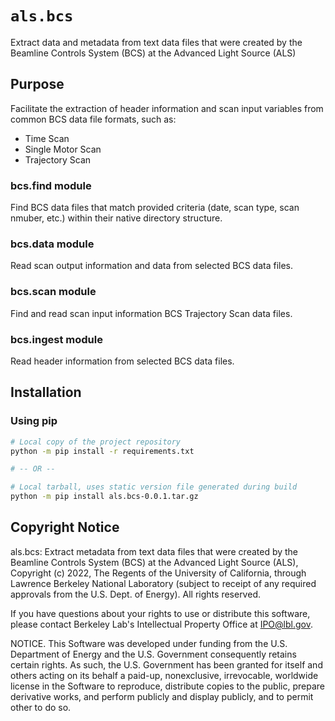 # `als.bcs`

Extract data and metadata from text data files that were created by
the Beamline Controls System (BCS) at the Advanced Light Source (ALS)

Purpose
---
Facilitate the extraction of header information and scan input variables
from common BCS data file formats, such as:

* Time Scan
* Single Motor Scan
* Trajectory Scan

### bcs.find module

Find BCS data files that match provided criteria 
(date, scan type, scan nmuber, etc.) within their native directory structure.

### bcs.data module

Read scan output information and data from selected BCS data files.

### bcs.scan module

Find and read scan input information BCS Trajectory Scan data files.

### bcs.ingest module

Read header information from selected BCS data files.

Installation
---

### Using pip

```bash
# Local copy of the project repository
python -m pip install -r requirements.txt

# -- OR --

# Local tarball, uses static version file generated during build
python -m pip install als.bcs-0.0.1.tar.gz
```


Copyright Notice
---
als.bcs: Extract metadata from text data files that were created by
the Beamline Controls System (BCS) at the Advanced Light Source (ALS), 
Copyright (c) 2022, The Regents of the University of California, through 
Lawrence Berkeley National Laboratory (subject to receipt of any required 
approvals from the U.S. Dept. of Energy). All rights reserved.

If you have questions about your rights to use or distribute this software, 
please contact Berkeley Lab's Intellectual Property Office at IPO@lbl.gov.

NOTICE. This Software was developed under funding from the U.S. Department of 
Energy and the U.S. Government consequently retains certain rights. As such, 
the U.S. Government has been granted for itself and others acting on its 
behalf a paid-up, nonexclusive, irrevocable, worldwide license in the 
Software to reproduce, distribute copies to the public, prepare derivative 
works, and perform publicly and display publicly, and to permit other to do 
so. 
